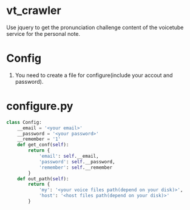 # vt_crawler
Use jquery to get the pronunciation challenge content of the voicetube service for the personal note.

# Config
1. You need to create a file for configure(include your accout and password).
# configure.py
```python
class Config:
    __email = '<your email>'
    __password = '<your password>'
    __remember = '1'
    def get_conf(self):
        return {
            'email': self.__email,
            'password': self.__password,
            'remember': self.__remember
        }
    def out_path(self):
        return {
            'my': '<your voice files path(depend on your disk)>',
            'host': '<host files path(depend on your disk)>'
        }
```
